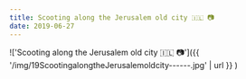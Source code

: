 ```yaml
---
title: Scooting along the Jerusalem old city 🇮🇱 📷
date: 2019-06-27
---
```


!['Scooting along the Jerusalem old city 🇮🇱 📷']({{ '/img/19ScootingalongtheJerusalemoldcity------.jpg' | url }} )
